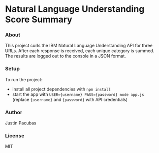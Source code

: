 Natural Language Understanding Score Summary
=======================

### About
This project curls the IBM Natural Language Understanding API for three URLs.  After each response is received, each unique category is summed.
The results are logged out to the console in a JSON format.

### Setup
To run the project:

* install all project dependencies with `npm install`
* start the app with `USER={username} PASS={password} node app.js` (replace `{username}` and `{password}` with API credentials)

### Author
Justin Pacubas

### License
MIT
